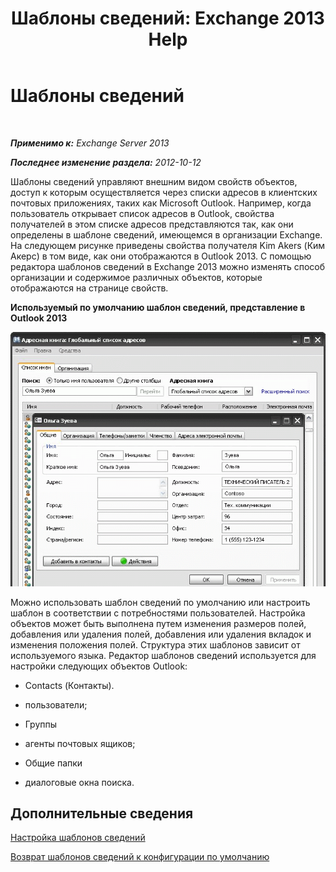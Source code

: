 ﻿---
title: 'Шаблоны сведений: Exchange 2013 Help'
TOCTitle: Шаблоны сведений
ms:assetid: 26f02e47-1540-4840-afe0-600c97368cac
ms:mtpsurl: https://technet.microsoft.com/ru-ru/library/JJ673049(v=EXCHG.150)
ms:contentKeyID: 50487652
ms.date: 04/30/2018
mtps_version: v=EXCHG.150
ms.translationtype: HT
---

# Шаблоны сведений

 

_**Применимо к:** Exchange Server 2013_

_**Последнее изменение раздела:** 2012-10-12_

Шаблоны сведений управляют внешним видом свойств объектов, доступ к которым осуществляется через списки адресов в клиентских почтовых приложениях, таких как Microsoft Outlook. Например, когда пользователь открывает список адресов в Outlook, свойства получателей в этом списке адресов представляются так, как они определены в шаблоне сведений, имеющемся в организации Exchange. На следующем рисунке приведены свойства получателя Kim Akers (Ким Акерс) в том виде, как они отображаются в Outlook 2013. С помощью редактора шаблонов сведений в Exchange 2013 можно изменять способ организации и содержимое различных объектов, которые отображаются на странице свойств.

**Используемый по умолчанию шаблон сведений, представление в Outlook 2013**

![Шаблон сведений по умолчанию в Outlook 2007](images/JJ556601.a0af8aca-663d-4702-ab2f-9a342f481cdf(EXCHG.150).gif "Шаблон сведений по умолчанию в Outlook 2007")

Можно использовать шаблон сведений по умолчанию или настроить шаблон в соответствии с потребностями пользователей. Настройка объектов может быть выполнена путем изменения размеров полей, добавления или удаления полей, добавления или удаления вкладок и изменения положения полей. Структура этих шаблонов зависит от используемого языка. Редактор шаблонов сведений используется для настройки следующих объектов Outlook:

  - Contacts (Контакты).

  - пользователи;

  - Группы

  - агенты почтовых ящиков;

  - Общие папки

  - диалоговые окна поиска.

## Дополнительные сведения

[Настройка шаблонов сведений](customize-details-templates-exchange-2013-help.md)

[Возврат шаблонов сведений к конфигурации по умолчанию](restore-a-details-template-to-the-default-configuration-exchange-2013-help.md)

